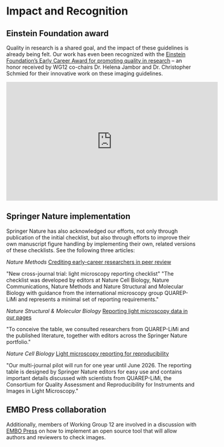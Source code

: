 # Impact and Recognition

## Einstein Foundation award
Quality in research is a shared goal, and the impact of these guidelines is already being felt. Our work has even been recognized with the [Einstein Foundation’s Early Career Award for promoting quality in research](https://award.einsteinfoundation.de/award-winners-finalists/recipients-2024/pixelquality) – an honor received by WG12 co-chairs Dr. Helena Jambor and Dr. Christopher Schmied for their innovative work on these imaging guidelines.

<iframe width="560" height="315" src="https://www.youtube.com/embed/K1AgGEvZJao" frameborder="0" allow="accelerometer; autoplay; clipboard-write; encrypted-media; gyroscope; picture-in-picture" allowfullscreen></iframe>

## Springer Nature implementation
Springer Nature has also acknowledged our efforts, not only through publication of the initial checklist, but also through efforts to improve their own manuscript figure handling by implementing their own, related versions of these checklists. See the following three articles: 


*Nature Methods*
[Crediting early-career researchers in peer review](https://www.nature.com/articles/s41592-025-02738-8)

  "New cross-journal trial: light microscopy reporting checklist"
  "The checklist was developed by editors at Nature Cell Biology, Nature Communications, Nature Methods and Nature Structural and Molecular Biology with guidance from the international microscopy group QUAREP-LiMi and represents a minimal set of reporting requirements."


 *Nature Structural & Molecular Biology*
  [Reporting light microscopy data in our pages](https://www.nature.com/articles/s41594-025-01605-6)
  
  "To conceive the table, we consulted researchers from QUAREP-LiMi and the published literature, together with editors across the Springer Nature portfolio."


*Nature Cell Biology*
  [Light microscopy reporting for reproducibility](https://www.nature.com/articles/s41556-025-01704-y)

  "Our multi-journal pilot will run for one year until June 2026. The reporting table is designed by Springer Nature editors for easy use and contains important details discussed with scientists from QUAREP-LiMi, the Consortium for Quality Assessment and Reproducibility for Instruments and Images in Light Microscopy."


## EMBO Press collaboration

  Additionally, members of Working Group 12 are involved in a discussion with [EMBO Press](https://www.embopress.org/) on how to implement an open source tool that will allow authors and reviewers to check images.

  <!--Notes which will not be shown on the actual page-->